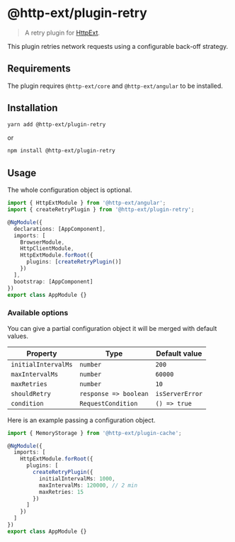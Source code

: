 # @http-ext/plugin-retry

> A retry plugin for [HttpExt](https://github.com/jscutlery/http-ext).

This plugin retries network requests using a configurable back-off strategy.

## Requirements

The plugin requires `@http-ext/core` and `@http-ext/angular` to be installed.

## Installation

```bash
yarn add @http-ext/plugin-retry
```

or

```bash
npm install @http-ext/plugin-retry
```

## Usage

The whole configuration object is optional.

```ts
import { HttpExtModule } from '@http-ext/angular';
import { createRetryPlugin } from '@http-ext/plugin-retry';

@NgModule({
  declarations: [AppComponent],
  imports: [
    BrowserModule,
    HttpClientModule,
    HttpExtModule.forRoot({
      plugins: [createRetryPlugin()]
    })
  ],
  bootstrap: [AppComponent]
})
export class AppModule {}
```

### Available options

You can give a partial configuration object it will be merged with default values.

| Property            | Type                  | Default value   |
| ------------------- | --------------------- | --------------- |
| `initialIntervalMs` | `number`              | `200`           |
| `maxIntervalMs`     | `number`              | `60000`         |
| `maxRetries`        | `number`              | `10`            |
| `shouldRetry`       | `response => boolean` | `isServerError` |
| `condition`         | `RequestCondition`    | `() => true`    |

Here is an example passing a configuration object.

```ts
import { MemoryStorage } from '@http-ext/plugin-cache';

@NgModule({
  imports: [
    HttpExtModule.forRoot({
      plugins: [
        createRetryPlugin({
          initialIntervalMs: 1000,
          maxIntervalMs: 120000, // 2 min
          maxRetries: 15
        })
      ]
    })
  ]
})
export class AppModule {}
```
